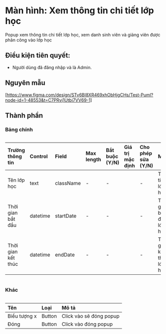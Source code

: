 # Màn hình: Xem thông tin chi tiết lớp học
Popup xem thông tin chi tiết lớp học, xem danh sinh viên và giảng viên được phân công vào lớp học

## Điều kiện tiên quyết:

- Người dùng đã đăng nhập và là Admin.

## Nguyên mẫu
[https://www.figma.com/design/STv6BI8XR469xhObHjgCHs/Test-Puml?node-id=1-48553&t=C7PRvj1Utbi7VV69-1]

## Thành phần

### Bảng chính

<div style="overflow-x:auto">

| Trường thông tin   | Control | Field     | Max length | Bắt buộc (Y/N) | Giá trị mặc định | Cho phép sửa (Y/N) | Mô tả                      |
| :----------------- | :------ | :-------- | :--------- | :------------- | :--------------- | :----------------- | :------------------------- |
| Tên lớp học        | text    | className | -          | -              |                  | -                  | Thông tin tên lớp học      |
| Thời gian bắt đầu  | datetime | startDate | -          | -              |                  | -                  | Thời gian bắt đầu lớp học  |
| Thời gian kết thúc | datetime | endDate   | -          | -              |                  | -                  | Thời gian kết thúc lớp học |


</div>

### Khác

<div style="overflow-x:auto">

| Tên          | Loại   | Mô tả                   |
| :----------- | :----- | :---------------------- |
| Biểu tượng x | Button | Click vào sẽ đóng popup |
| Đóng         | Button | Click vào đóng popup    |

</div>

